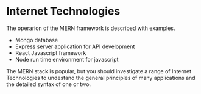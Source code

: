 # Internet Technologies

The operarion of the MERN framework is described with examples.

* Mongo database
* Express server application for API development
* React Javascript framework 
* Node run time environment for javascript 

The MERN stack is popular, but you should investigate a range of Internet Technologies to undestand the general principles of many applications and the detailed syntax of one or two.

